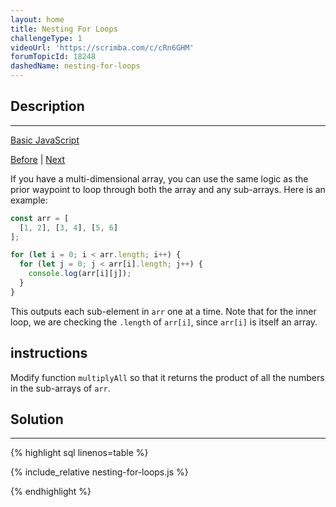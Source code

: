 ```yaml
---
layout: home
title: Nesting For Loops
challengeType: 1
videoUrl: 'https://scrimba.com/c/cRn6GHM'
forumTopicId: 18248
dashedName: nesting-for-loops
---
```


<div class="row">
<div class="columnStmt" markdown="1">

## Description
------

[Basic JavaScript](./README.md) 

[Before](./iterate-through-an-array-with-a-for-loop.md)  | [Next](./iterate-with-javascript-do...while-loops.md) 

If you have a multi-dimensional array, you can use the same logic as the prior waypoint to loop through both the array and any sub-arrays. Here is an example:

```js
const arr = [
  [1, 2], [3, 4], [5, 6]
];

for (let i = 0; i < arr.length; i++) {
  for (let j = 0; j < arr[i].length; j++) {
    console.log(arr[i][j]);
  }
}
```

This outputs each sub-element in `arr` one at a time. Note that for the inner loop, we are checking the `.length` of `arr[i]`, since `arr[i]` is itself an array.

##  instructions 

Modify function `multiplyAll` so that it returns the product of all the numbers in the sub-arrays of `arr`.



</div>
<div class="columnSol" markdown="1">

## Solution
------

{% highlight sql linenos=table %}

{% include_relative nesting-for-loops.js %}

{% endhighlight %}

</div>
</div>

